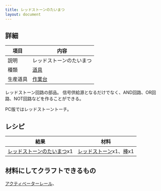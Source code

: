 ```yaml
---
title: レッドストーンのたいまつ
layout: document
---
```

## 詳細

|項目|内容|
|---|---|
|説明|レッドストーンのたいまつ|
|種類|[道具](道具)|
|生産道具|[作業台](作業台)|

レッドストーン回路の部品。
信号供給源となるだけでなく、AND回路、OR回路、NOT回路などを作ることができる。

PC版ではレッドストーントーチ。

## レシピ

|結果|材料|
|---|---|
|[レッドストーンのたいまつ](レッドストーンのたいまつ)x1|[レッドストーン](レッドストーン)x1、[棒](棒)x1|

## 材料にしてクラフトできるもの

[アクティベーターレール](アクティベーターレール)、
